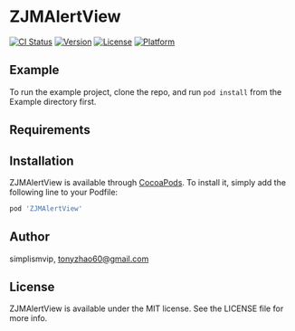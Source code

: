 # ZJMAlertView

[![CI Status](https://img.shields.io/travis/simplismvip/ZJMAlertView.svg?style=flat)](https://travis-ci.org/simplismvip/ZJMAlertView)
[![Version](https://img.shields.io/cocoapods/v/ZJMAlertView.svg?style=flat)](https://cocoapods.org/pods/ZJMAlertView)
[![License](https://img.shields.io/cocoapods/l/ZJMAlertView.svg?style=flat)](https://cocoapods.org/pods/ZJMAlertView)
[![Platform](https://img.shields.io/cocoapods/p/ZJMAlertView.svg?style=flat)](https://cocoapods.org/pods/ZJMAlertView)

## Example

To run the example project, clone the repo, and run `pod install` from the Example directory first.

## Requirements

## Installation

ZJMAlertView is available through [CocoaPods](https://cocoapods.org). To install
it, simply add the following line to your Podfile:

```ruby
pod 'ZJMAlertView'
```

## Author

simplismvip, tonyzhao60@gmail.com

## License

ZJMAlertView is available under the MIT license. See the LICENSE file for more info.
